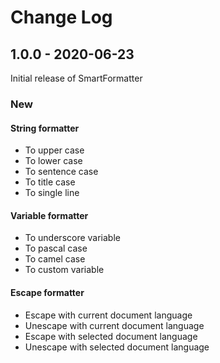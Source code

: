 # Change Log

## 1.0.0 - 2020-06-23

Initial release of SmartFormatter

### New

#### String formatter

- To upper case
- To lower case
- To sentence case
- To title case
- To single line

#### Variable formatter

- To underscore variable
- To pascal case
- To camel case
- To custom variable

#### Escape formatter

- Escape with current document language
- Unescape with current document language
- Escape with selected document language
- Unescape with selected document language

[1.0.0]: https://github.com/SmarterTomato/SmartFormatter/blob/v1.0.0/CHANGELOG.md
